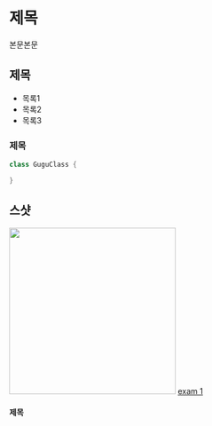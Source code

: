 # 제목
본문본문

## 제목

- 목록1
- 목록2
- 목록3

### 제목
``` java
class GuguClass {

}
```
## 스샷
<img src = "https://github.com/user-attachments/assets/7cc03654-109f-44ce-a2b3-13c37ee0f75b" width = "300" alt=""/>
<a href="Day4/exam1.html">exam 1</a></li>
       

#### 제목
